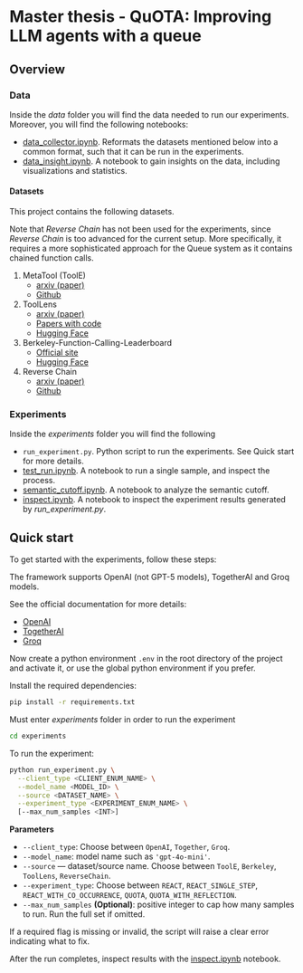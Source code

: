 Master thesis - QuOTA: Improving LLM agents with a queue
========================================================

Overview
--------

### Data

Inside the *data* folder you will find the data needed to run our experiments. Moreover, you will find the following notebooks:

- [data_collector.ipynb](./data/data_collector.ipynb). Reformats the datasets mentioned below into a common format, such that it can be run in the experiments.
- [data_insight.ipynb](./data/data_insight.ipynb). A notebook to gain insights on the data, including visualizations and statistics.

#### Datasets

This project contains the following datasets.

Note that *Reverse Chain* has not been used for the experiments, since *Reverse Chain* is too advanced for the current setup. More specifically, it requires a more sophisticated approach for the Queue system as it contains chained function calls.

1. MetaTool (ToolE)
   - [arxiv (paper)](https://arxiv.org/abs/2310.03128)
   - [Github](https://github.com/HowieHwong/MetaTool?tab=readme-ov-file)
2. ToolLens
   - [arxiv (paper)](https://arxiv.org/abs/2405.16089)
   - [Papers with code](https://paperswithcode.com/dataset/toollens)
   - [Hugging Face](https://huggingface.co/datasets/stuedu/ToolLens)
3. Berkeley-Function-Calling-Leaderboard
   - [Official site](https://gorilla.cs.berkeley.edu/blogs/8_berkeley_function_calling_leaderboard.html)
   - [Hugging Face](https://huggingface.co/datasets/gorilla-llm/Berkeley-Function-Calling-Leaderboard)
4. Reverse Chain
   - [arxiv (paper)](https://arxiv.org/abs/2310.04474)
   - [Github](https://github.com/zhangyingerjelly/reverse-chain)

### Experiments

Inside the *experiments* folder you will find the following 

- `run_experiment.py`. Python script to run the experiments. See Quick start for more details.
- [test_run.ipynb](./experiments/test_run.ipynb). A notebook to run a single sample, and inspect the process.
- [semantic_cutoff.ipynb](./experiments/semantic_cutoff.ipynb). A notebook to analyze the semantic cutoff.
- [inspect.ipynb](./experiments/inspect.ipynb). A notebook to inspect the experiment results generated by *run_experiment.py*.

Quick start
-----------

To get started with the experiments, follow these steps:

The framework supports OpenAI (not GPT-5 models), TogetherAI and Groq models.

See the official documentation for more details:
- [OpenAI](https://platform.openai.com/docs/quickstart)
- [TogetherAI](https://docs.together.ai/docs/quickstart)
- [Groq](https://console.groq.com/docs/quickstart)

Now create a python environment `.env` in the root directory of the project and activate it, or use the global python environment if you prefer.

Install the required dependencies:

```bash
pip install -r requirements.txt
```
Must enter *experiments* folder in order to run the experiment
```bash
cd experiments
```
To run the experiment:
```bash
python run_experiment.py \
  --client_type <CLIENT_ENUM_NAME> \
  --model_name <MODEL_ID> \
  --source <DATASET_NAME> \
  --experiment_type <EXPERIMENT_ENUM_NAME> \
  [--max_num_samples <INT>]
```

**Parameters**

* `--client_type`: Choose between `OpenAI`, `Together`, `Groq`.
* `--model_name`: model name such as `'gpt-4o-mini'`.
* `--source` — dataset/source name. Choose between `ToolE`, `Berkeley`, `ToolLens`, `ReverseChain`.
* `--experiment_type`: Choose between `REACT`, `REACT_SINGLE_STEP`, `REACT_WITH_CO_OCCURRENCE`, `QUOTA`, `QUOTA_WITH_REFLECTION`.
* `--max_num_samples` **(Optional)**: positive integer to cap how many samples to run. Run the full set if omitted.

If a required flag is missing or invalid, the script will raise a clear error indicating what to fix.

After the run completes, inspect results with the [inspect.ipynb](./experiments/inspect.ipynb) notebook.
